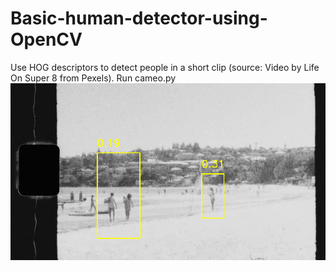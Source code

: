 # Basic-human-detector-using-OpenCV

Use HOG descriptors to detect people in a short clip (source: Video by Life On Super 8 from Pexels). Run cameo.py
![alt text](https://github.com/ongzizhao/Basic-human-detector-using-OpenCV/blob/main/screenshot.png)
